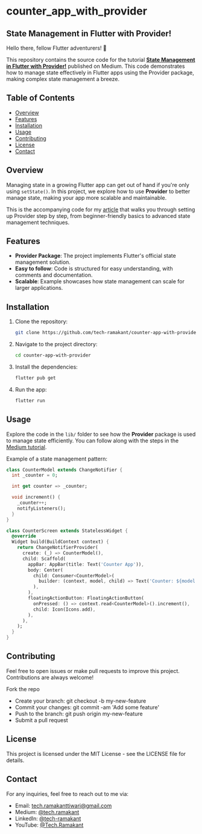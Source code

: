 # counter_app_with_provider

## State Management in Flutter with Provider!

Hello there, fellow Flutter adventurers! 👋

This repository contains the source code for the tutorial **[State Management in Flutter with Provider!](https://medium.com/@tech.ramakanttiwari/state-management-in-flutter-with-provider-89fc16ae7700)** published on Medium. This code demonstrates how to manage state effectively in Flutter apps using the Provider package, making complex state management a breeze.

## Table of Contents
- [Overview](#Overview)
- [Features](#Features)
- [Installation](#Installation)
- [Usage](#Usage)
- [Contributing](#Contributing)
- [License](#License)
- [Contact](#Contact)

## Overview
Managing state in a growing Flutter app can get out of hand if you're only using `setState()`. In this project, we explore how to use **Provider** to better manage state, making your app more scalable and maintainable.

This is the accompanying code for my [article](https://medium.com/@tech.ramakanttiwari/state-management-in-flutter-with-provider-89fc16ae7700) that walks you through setting up Provider step by step, from beginner-friendly basics to advanced state management techniques.

## Features
- **Provider Package**: The project implements Flutter's official state management solution.
- **Easy to follow**: Code is structured for easy understanding, with comments and documentation.
- **Scalable**: Example showcases how state management can scale for larger applications.

## Installation
1. Clone the repository:

    ```bash
    git clone https://github.com/tech-ramakant/counter-app-with-provider.git
    ```

2. Navigate to the project directory:

    ```bash
    cd counter-app-with-provider
    ```

3. Install the dependencies:

    ```bash
    flutter pub get
    ```

4. Run the app:

    ```bash
    flutter run
    ```

## Usage

Explore the code in the `lib/` folder to see how the **Provider** package is used to manage state efficiently. You can follow along with the steps in the [Medium tutorial](https://medium.com/@tech.ramakanttiwari/state-management-in-flutter-with-provider-89fc16ae7700).

Example of a state management pattern:

```dart
class CounterModel extends ChangeNotifier {
  int _counter = 0;

  int get counter => _counter;

  void increment() {
    _counter++;
    notifyListeners();
  }
}

class CounterScreen extends StatelessWidget {
  @override
  Widget build(BuildContext context) {
    return ChangeNotifierProvider(
      create: (_) => CounterModel(),
      child: Scaffold(
        appBar: AppBar(title: Text('Counter App')),
        body: Center(
          child: Consumer<CounterModel>(
            builder: (context, model, child) => Text('Counter: ${model.counter}'),
          ),
        ),
        floatingActionButton: FloatingActionButton(
          onPressed: () => context.read<CounterModel>().increment(),
          child: Icon(Icons.add),
        ),
      ),
    );
  }
}

```

## Contributing
Feel free to open issues or make pull requests to improve this project. Contributions are always welcome!

Fork the repo
- Create your branch: git checkout -b my-new-feature
- Commit your changes: git commit -am 'Add some feature'
- Push to the branch: git push origin my-new-feature
- Submit a pull request

## License
This project is licensed under the MIT License - see the LICENSE file for details.

## Contact
For any inquiries, feel free to reach out to me via:

- Email: [tech.ramakanttiwari@gmail.com](mailto:tech.ramakanttiwari@gmail.com)
- Medium: [@tech.ramakant](https://medium.com/@tech.ramakant)
- LinkedIn: [@tech-ramakant](https://www.linkedin.com/in/ramakant-tiwari-593479128)
- YouTube: [@Tech.Ramakant](https://www.youtube.com/@Tech.Ramakant)

